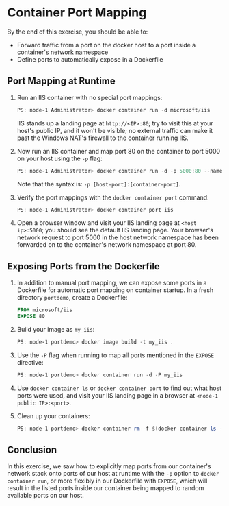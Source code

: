 # Container Port Mapping

By the end of this exercise, you should be able to:

 - Forward traffic from a port on the docker host to a port inside a container's network namespace
 - Define ports to automatically expose in a Dockerfile

## Port Mapping at Runtime

1.  Run an IIS container with no special port mappings:

    ```powershell
    PS: node-1 Administrator> docker container run -d microsoft/iis
    ```

    IIS stands up a landing page at `http://<IP>:80`; try to visit this at your host's public IP, and it won't be visible; no external traffic can make it past the Windows NAT's firewall to the container running IIS.

2.  Now run an IIS container and map port 80 on the container to port 5000 on your host using the `-p` flag:

    ```powershell
    PS: node-1 Administrator> docker container run -d -p 5000:80 --name iis microsoft/iis
    ```

    Note that the syntax is: `-p [host-port]:[container-port]`.

3.  Verify the port mappings with the `docker container port` command:

    ```powershell
    PS: node-1 Administrator> docker container port iis
    ```

4.  Open a browser window and visit your IIS landing page at `<host ip>:5000`; you should see the default IIS landing page. Your browser's network request to port 5000 in the host network namespace has been forwarded on to the container's network namespace at port 80.

## Exposing Ports from the Dockerfile

1.  In addition to manual port mapping, we can expose some ports in a Dockerfile for automatic port mapping on container startup. In a fresh directory `portdemo`, create a Dockerfile:

    ```dockerfile
    FROM microsoft/iis
    EXPOSE 80
    ```

2.  Build your image as `my_iis`:
    
    ```powershell
    PS: node-1 portdemo> docker image build -t my_iis .
    ```

3.  Use the `-P` flag when running to map all ports mentioned in the `EXPOSE` directive:

    ```powershell
    PS: node-1 portdemo> docker container run -d -P my_iis
    ```

4.  Use `docker container ls` or `docker container port` to find out what host ports were used, and visit your IIS landing page in a browser at `<node-1 public IP>:<port>`.

5.  Clean up your containers:

    ```powershell
    PS: node-1 portdemo> docker container rm -f $(docker container ls -aq)
    ```

## Conclusion

In this exercise, we saw how to explicitly map ports from our container's network stack onto ports of our host at runtime with the `-p` option to `docker container run`, or more flexibly in our Dockerfile with `EXPOSE`, which will result in the listed ports inside our container being mapped to random available ports on our host.
